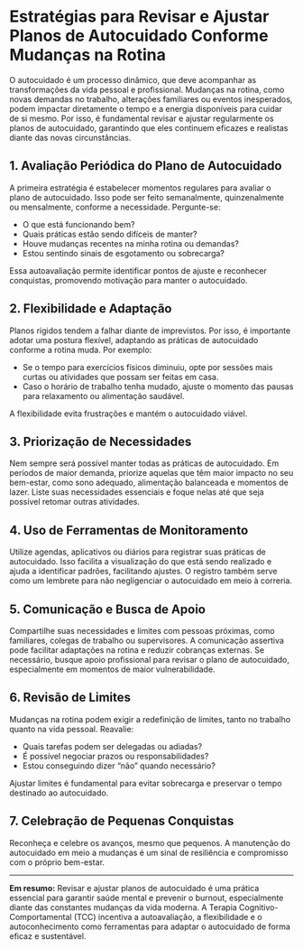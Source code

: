 
# Estratégias para Revisar e Ajustar Planos de Autocuidado Conforme Mudanças na Rotina

O autocuidado é um processo dinâmico, que deve acompanhar as transformações da vida pessoal e profissional. Mudanças na rotina, como novas demandas no trabalho, alterações familiares ou eventos inesperados, podem impactar diretamente o tempo e a energia disponíveis para cuidar de si mesmo. Por isso, é fundamental revisar e ajustar regularmente os planos de autocuidado, garantindo que eles continuem eficazes e realistas diante das novas circunstâncias.

## 1. Avaliação Periódica do Plano de Autocuidado

A primeira estratégia é estabelecer momentos regulares para avaliar o plano de autocuidado. Isso pode ser feito semanalmente, quinzenalmente ou mensalmente, conforme a necessidade. Pergunte-se:

- O que está funcionando bem?
- Quais práticas estão sendo difíceis de manter?
- Houve mudanças recentes na minha rotina ou demandas?
- Estou sentindo sinais de esgotamento ou sobrecarga?

Essa autoavaliação permite identificar pontos de ajuste e reconhecer conquistas, promovendo motivação para manter o autocuidado.

## 2. Flexibilidade e Adaptação

Planos rígidos tendem a falhar diante de imprevistos. Por isso, é importante adotar uma postura flexível, adaptando as práticas de autocuidado conforme a rotina muda. Por exemplo:

- Se o tempo para exercícios físicos diminuiu, opte por sessões mais curtas ou atividades que possam ser feitas em casa.
- Caso o horário de trabalho tenha mudado, ajuste o momento das pausas para relaxamento ou alimentação saudável.

A flexibilidade evita frustrações e mantém o autocuidado viável.

## 3. Priorização de Necessidades

Nem sempre será possível manter todas as práticas de autocuidado. Em períodos de maior demanda, priorize aquelas que têm maior impacto no seu bem-estar, como sono adequado, alimentação balanceada e momentos de lazer. Liste suas necessidades essenciais e foque nelas até que seja possível retomar outras atividades.

## 4. Uso de Ferramentas de Monitoramento

Utilize agendas, aplicativos ou diários para registrar suas práticas de autocuidado. Isso facilita a visualização do que está sendo realizado e ajuda a identificar padrões, facilitando ajustes. O registro também serve como um lembrete para não negligenciar o autocuidado em meio à correria.

## 5. Comunicação e Busca de Apoio

Compartilhe suas necessidades e limites com pessoas próximas, como familiares, colegas de trabalho ou supervisores. A comunicação assertiva pode facilitar adaptações na rotina e reduzir cobranças externas. Se necessário, busque apoio profissional para revisar o plano de autocuidado, especialmente em momentos de maior vulnerabilidade.

## 6. Revisão de Limites

Mudanças na rotina podem exigir a redefinição de limites, tanto no trabalho quanto na vida pessoal. Reavalie:

- Quais tarefas podem ser delegadas ou adiadas?
- É possível negociar prazos ou responsabilidades?
- Estou conseguindo dizer “não” quando necessário?

Ajustar limites é fundamental para evitar sobrecarga e preservar o tempo destinado ao autocuidado.

## 7. Celebração de Pequenas Conquistas

Reconheça e celebre os avanços, mesmo que pequenos. A manutenção do autocuidado em meio a mudanças é um sinal de resiliência e compromisso com o próprio bem-estar.

---

**Em resumo:** Revisar e ajustar planos de autocuidado é uma prática essencial para garantir saúde mental e prevenir o burnout, especialmente diante das constantes mudanças da vida moderna. A Terapia Cognitivo-Comportamental (TCC) incentiva a autoavaliação, a flexibilidade e o autoconhecimento como ferramentas para adaptar o autocuidado de forma eficaz e sustentável.
```
